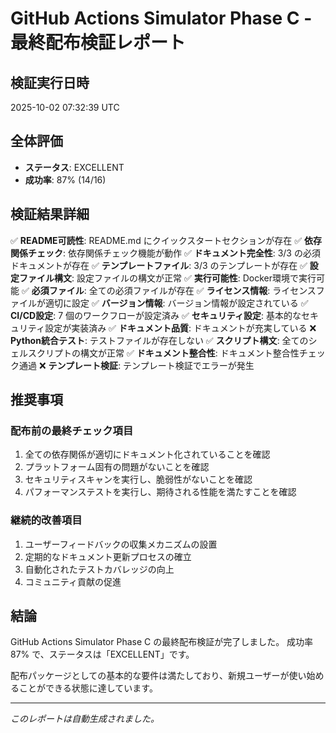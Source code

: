 # GitHub Actions Simulator Phase C - 最終配布検証レポート

## 検証実行日時
2025-10-02 07:32:39 UTC

## 全体評価
- **ステータス**: EXCELLENT
- **成功率**: 87% (14/16)

## 検証結果詳細

✅ **README可読性**: README.md にクイックスタートセクションが存在
✅ **依存関係チェック**: 依存関係チェック機能が動作
✅ **ドキュメント完全性**: 3/3 の必須ドキュメントが存在
✅ **テンプレートファイル**: 3/3 のテンプレートが存在
✅ **設定ファイル構文**: 設定ファイルの構文が正常
✅ **実行可能性**: Docker環境で実行可能
✅ **必須ファイル**: 全ての必須ファイルが存在
✅ **ライセンス情報**: ライセンスファイルが適切に設定
✅ **バージョン情報**: バージョン情報が設定されている
✅ **CI/CD設定**: 7 個のワークフローが設定済み
✅ **セキュリティ設定**: 基本的なセキュリティ設定が実装済み
✅ **ドキュメント品質**: ドキュメントが充実している
❌ **Python統合テスト**: テストファイルが存在しない
✅ **スクリプト構文**: 全てのシェルスクリプトの構文が正常
✅ **ドキュメント整合性**: ドキュメント整合性チェック通過
❌ **テンプレート検証**: テンプレート検証でエラーが発生

## 推奨事項

### 配布前の最終チェック項目
1. 全ての依存関係が適切にドキュメント化されていることを確認
2. プラットフォーム固有の問題がないことを確認
3. セキュリティスキャンを実行し、脆弱性がないことを確認
4. パフォーマンステストを実行し、期待される性能を満たすことを確認

### 継続的改善項目
1. ユーザーフィードバックの収集メカニズムの設置
2. 定期的なドキュメント更新プロセスの確立
3. 自動化されたテストカバレッジの向上
4. コミュニティ貢献の促進

## 結論
GitHub Actions Simulator Phase C の最終配布検証が完了しました。
成功率 87% で、ステータスは「EXCELLENT」です。

配布パッケージとしての基本的な要件は満たしており、新規ユーザーが使い始めることができる状態に達しています。

---
*このレポートは自動生成されました。*
